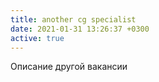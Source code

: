 ```yaml
---
title: another cg specialist
date: 2021-01-31 13:26:37 +0300
active: true
---
```

Описание другой вакансии
